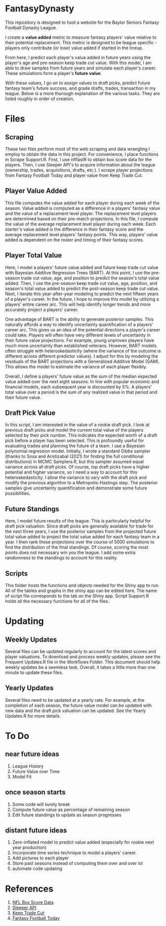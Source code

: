 # FantasyDynasty
This repository is designed to host a website for the Baylor Seniors Fantasy Football Dynasty League.

I create a **value added** metric to measure fantasy players' value relative to their potential replacement.
This metric is designed to be league specific - players only contribute (or lose) value added if started in the lineup.

From here, I predict each player's value added in future years using the player's age and
pre-season keep trade cut value. With this model, I am able to draw samples from future years and
simulate each player's career. These simulations form a player's **future value**.

With these values, I go on to assign values to draft picks, predict future fantasy team's future success, and
grade drafts, trades, transaction in my league. Below is a more thorough explanation of the various tasks.
They are listed roughly in order of creation. 

# Files

## Scraping

These two files perform most of the web scraping and data wrangling I employ to obtain the data in this project.
For convenience, I place functions in Scrape Support.R. First, I use nflfastR to obtain box score data for the players. Then, I use
Sleeper API's to acquire information about the league (ownership, trades, acquisitions, drafts, etc.). I scrape player projections from
Fantasy Football Today and player value from Keep Trade Cut.

## Player Value Added

This file computes the value added for each player during each week of the season.
Value added is computed as a difference in a players' fantasy value and the value of a replacement level player.
The replacement level players are determined based on their pre-match projections.
In this file, I compute the value of the average replacement level player during each week. Each starter's value added
is the difference in their fantasy score and the average replacement level players' fantasy points.
This way, players' value added is dependent on the roster and timing of their fantasy scores.

## Player Total Value

Here, I model a players' future value added and future keep trade cut value with Bayesian Additive Regression Trees (BART).
At this point, I use the pre-season trade cut value, age, and position to predict the season's total value added. Then,
I use the pre-season keep trade cut value, age, position, and season's total value added to predict the post-season keep trade cut value.
Next, I iterate this year-after-year modeling to predict the next fifteen years of a player's career. In the future, I hope to
improve this model by utilizing a players' entire career arc. This will help identify longer trends and more accurately
project a players' career.

One advantage of BART is the ability to generate posterior samples. This naturally affords a way to identify
uncertainty quantification of a players' career arc. This gives us an idea of the potential directions a player's
career could take. Players will often have very different levels of uncertainty in their future value projections. For example,
young unproven players have much more uncertainty than established veterans. However, BART models often struggle with
heteroskedasticity (where the variance of the outcome is different across different predictor values).
I adjust for this by modeling the residuals of the BART projections with a Generalized Additive Model
(GAM). This allows the model to estimate the variance of each player flexibly.

Overall, I define a players' future value as the sum of the median expected value added over the next eight seasons.
In line with popular economic and financial models, each subsequent year is discounted by 5%. A players' total value over a period 
is the sum of any realized value in that period and their future value.

## Draft Pick Value

In this script, I am interested in the value of a rookie draft pick. I look at previous draft picks and model the current total value
of the players selected by their pick number. This indicates the expected worth of a draft pick before a player has been
selected. This is profoundly useful for evaluating trades and planning the future of a team. I use a Bayesian polynomial regression model.
Initially, I wrote a standard Gibbs sampler (thanks to Sosa and Aristizabal (2021) for finding the full conditional distributions) in MCMC Samplers.R,
but this sampler assumed equal variance across all draft picks. Of course, top draft picks have a higher potential and higher variance,
so I need a way to account for this heteroskedasticity. I allow the variance to vary with the draft pick and modify the previous algorithm to
a Metropolis-Hastings step. The posterior samples give uncertainty quantification and demonstrate some future possibilities.

## Future Standings

Here, I model future results of the league. This is particularly helpful for draft pick valuation. Since draft picks are generally
available for trade for the next three years, I use the posterior samples from the projected future total value added to
project the total value added for each fantasy team in a year. I then rank these projections over the course of 5000 simulations
to find the distribution of the final standings. Of course, scoring the most points does not necessary win you the league. I add some extra
randomness to the standings to account for this reality.

## Scripts

This folder hosts the functions and objects needed for the Shiny app to run.
All of the tables and graphs in the shiny app can be edited here. The name of script file corresponds to the tab on the
Shiny app. Script Support.R holds all the necessary functions for all of the files.

# Updating

## Weekly Updates

Several files can be updated regularly to account for the latest scores and player valuations.
To download and process weekly updates, please see the Frequent Updates.R file in the Workflows Folder.
This document should help weekly updates be a seemless task. Overall, it takes a little more than one minute to update these files.

## Yearly Updates

Several files need to be updated at a yearly rate. For example, at the completion of each season, the future value model
can be updated with new data and the draft pick valuation can be updated. See the Yearly Updates.R for more details.

# To Do

## near future ideas
1. League History
2. Future Value over Time
3. Model Fit

## once season starts
1. Some code will surely break
2. Compute future value as percentage of remaining season
3. Edit future standings to update as season progresses

## distant future ideas
1. Zero-inflated model to predict value added (especially for rookie next year production)
2. Incorporate time series technique to model a players' career.
3. Add pictures to each player
4. Store past seasons instead of computing them over and over lol
5. automate code updating

# References

1. [NFL Box Score Data](https://www.nflfastr.com)
2. [Sleeper API](https://docs.sleeper.com)
3. [Keep Trade Cut](https://keeptradecut.com)
4. [Fantasy Football Today](https://www.fftoday.com/rankings)



